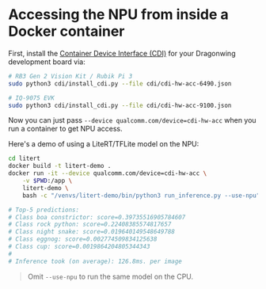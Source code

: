 # Accessing the NPU from inside a Docker container

First, install the [Container Device Interface (CDI)](https://docs.docker.com/build/building/cdi/) for your Dragonwing development board via:

```bash
# RB3 Gen 2 Vision Kit / Rubik Pi 3
sudo python3 cdi/install_cdi.py --file cdi/cdi-hw-acc-6490.json

# IQ-9075 EVK
sudo python3 cdi/install_cdi.py --file cdi/cdi-hw-acc-9100.json
```

Now you can just pass `--device qualcomm.com/device=cdi-hw-acc` when you run a container to get NPU access.

Here's a demo of using a LiteRT/TFLite model on the NPU:

```bash
cd litert
docker build -t litert-demo .
docker run -it --device qualcomm.com/device=cdi-hw-acc \
    -v $PWD:/app \
    litert-demo \
    bash -c "/venvs/litert-demo/bin/python3 run_inference.py --use-npu"

# Top-5 predictions:
# Class boa constrictor: score=0.39735516905784607
# Class rock python: score=0.22408385574817657
# Class night snake: score=0.019640149548649788
# Class eggnog: score=0.002774509834125638
# Class cup: score=0.0019864204805344343
#
# Inference took (on average): 126.8ms. per image
```

> Omit `--use-npu` to run the same model on the CPU.
